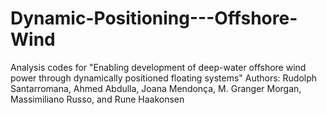 # Dynamic-Positioning---Offshore-Wind
Analysis codes for "Enabling development of deep-water offshore wind power through dynamically positioned floating systems"
Authors: Rudolph Santarromana, Ahmed Abdulla, Joana Mendonça, M. Granger Morgan, Massimiliano Russo, and Rune Haakonsen
